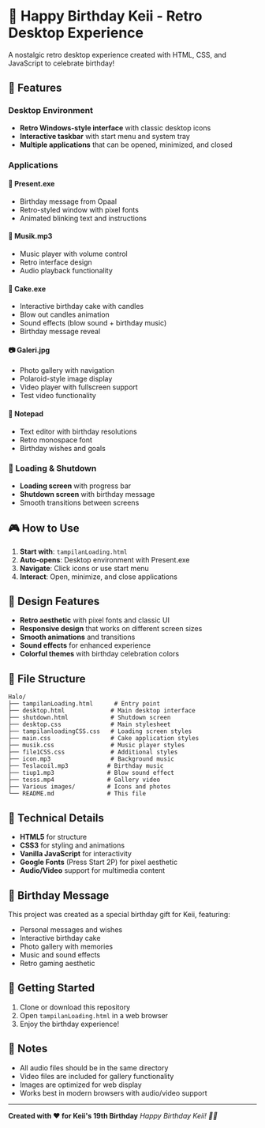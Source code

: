 # 🎂 Happy Birthday Keii - Retro Desktop Experience

A nostalgic retro desktop experience created with HTML, CSS, and JavaScript to celebrate birthday!

## 🎁 Features

### Desktop Environment
- **Retro Windows-style interface** with classic desktop icons
- **Interactive taskbar** with start menu and system tray
- **Multiple applications** that can be opened, minimized, and closed

### Applications

#### 🎁 Present.exe
- Birthday message from Opaal
- Retro-styled window with pixel fonts
- Animated blinking text and instructions

#### 🎵 Musik.mp3
- Music player with volume control
- Retro interface design
- Audio playback functionality

#### 🎂 Cake.exe
- Interactive birthday cake with candles
- Blow out candles animation
- Sound effects (blow sound + birthday music)
- Birthday message reveal

#### 📷 Galeri.jpg
- Photo gallery with navigation
- Polaroid-style image display
- Video player with fullscreen support
- Test video functionality

#### 📝  Notepad
- Text editor with birthday resolutions
- Retro monospace font
- Birthday wishes and goals

### 🚀 Loading & Shutdown
- **Loading screen** with progress bar
- **Shutdown screen** with birthday message
- Smooth transitions between screens

## 🎮 How to Use

1. **Start with**: `tampilanLoading.html`
2. **Auto-opens**: Desktop environment with Present.exe
3. **Navigate**: Click icons or use start menu
4. **Interact**: Open, minimize, and close applications

## 🎨 Design Features

- **Retro aesthetic** with pixel fonts and classic UI
- **Responsive design** that works on different screen sizes
- **Smooth animations** and transitions
- **Sound effects** for enhanced experience
- **Colorful themes** with birthday celebration colors

## 📁 File Structure

```
Halo/
├── tampilanLoading.html      # Entry point
├── desktop.html             # Main desktop interface
├── shutdown.html            # Shutdown screen
├── desktop.css              # Main stylesheet
├── tampilanloadingCSS.css   # Loading screen styles
├── main.css                 # Cake application styles
├── musik.css                # Music player styles
├── file1CSS.css             # Additional styles
├── icon.mp3                 # Background music
├── Teslacoil.mp3           # Birthday music
├── tiup1.mp3               # Blow sound effect
├── tesss.mp4               # Gallery video
├── Various images/         # Icons and photos
└── README.md               # This file
```

## 🎯 Technical Details

- **HTML5** for structure
- **CSS3** for styling and animations
- **Vanilla JavaScript** for interactivity
- **Google Fonts** (Press Start 2P) for pixel aesthetic
- **Audio/Video** support for multimedia content

## 🎉 Birthday Message

This project was created as a special birthday gift for Keii, featuring:
- Personal messages and wishes
- Interactive birthday cake
- Photo gallery with memories
- Music and sound effects
- Retro gaming aesthetic

## 🚀 Getting Started

1. Clone or download this repository
2. Open `tampilanLoading.html` in a web browser
3. Enjoy the birthday experience!

## 📝 Notes

- All audio files should be in the same directory
- Video files are included for gallery functionality
- Images are optimized for web display
- Works best in modern browsers with audio/video support

---

**Created with ❤️ for Keii's 19th Birthday**
*Happy Birthday Keii! 🎂✨* 